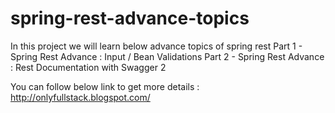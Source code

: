 # spring-rest-advance-topics

In this project we will learn below advance topics of spring rest
Part 1 - Spring Rest Advance : Input / Bean Validations
Part 2 - Spring Rest Advance : Rest Documentation with Swagger 2

You can follow below link to get more details :
http://onlyfullstack.blogspot.com/ 
